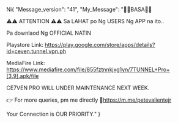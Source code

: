 Ni{
    "Message_version": "41",
    "My_Message": "📌📌BASA📌📌

⚠️⚠️ ATTENTION ⚠️⚠️
Sa LAHAT po Ng USERS Ng APP na ito..

Pa downlaod Ng OFFICIAL NATIN

Playstore Link:
https://play.google.com/store/apps/details?id=ceven.tunnel.vpn.ph

MediaFire Link:
https://www.mediafire.com/file/855fztnnkjxg1yn/7TUNNEL+Pro+[3.9].apk/file

CE7VEN PRO WILL UNDER MAINTENANCE NEXT WEEK.

👉 For more queries, pm me directly
🔗https://m.me/petevalientejr

Your Connection is OUR PRIORITY."
}

